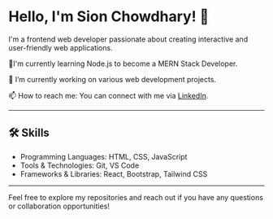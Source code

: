 # Hello, I'm Sion Chowdhary! 👋

I'm a frontend web developer passionate about creating interactive and user-friendly web applications. 

🌱I'm currently learning Node.js to become a MERN Stack Developer.

🔭 I’m currently working on various web development projects.

📫 How to reach me: You can connect with me via [LinkedIn](https://www.linkedin.com/in/sion-chowdhary/).

---

## 🛠️ Skills

- Programming Languages: HTML, CSS, JavaScript
- Tools & Technologies: Git, VS Code
- Frameworks & Libraries: React, Bootstrap, Tailwind CSS

---

Feel free to explore my repositories and reach out if you have any questions or collaboration opportunities!

